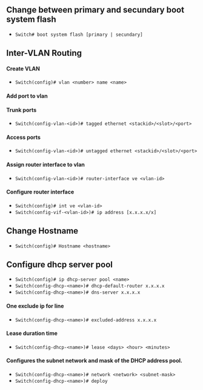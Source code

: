 ## Change between primary and secundary boot system flash

- `Switch# boot system flash [primary | secundary]`

## Inter-VLAN Routing

#### Create VLAN

- `Switch(config)# vlan <number> name <name>`

#### Add port to vlan

#### Trunk ports

- `Switch(config-vlan-<id>)# tagged ethernet <stackid>/<slot>/<port>`

#### Access ports

- `Switch(config-vlan-<id>)# untagged ethernet <stackid>/<slot>/<port>`

#### Assign router interface to vlan

- `Switch(config-vlan-<id>)# router-interface ve <vlan-id>`

#### Configure router interface

- `Switch(config)# int ve <vlan-id>`
- `Switch(config-vif-<vlan-id>)# ip address [x.x.x.x/x]`

## Change Hostname

- `Switch(config)# Hostname <hostname>`

## Configure dhcp server pool

- `Switch(config)# ip dhcp-server pool <name>`
- `Switch(config-dhcp-<name>)# dhcp-default-router x.x.x.x`
- `Switch(config-dhcp-<name>)# dns-server x.x.x.x`

#### One exclude ip for line

- `Switch(config-dhcp-<name>)# excluded-address x.x.x.x` 

#### Lease duration time

- `Switch(config-dhcp-<name>)# lease <days> <hour> <minutes>` 

#### Configures the subnet network and mask of the DHCP address pool.

- `Switch(config-dhcp-<name>)# network <network> <subnet-mask>` 
- `Switch(config-dhcp-<name>)# deploy` 